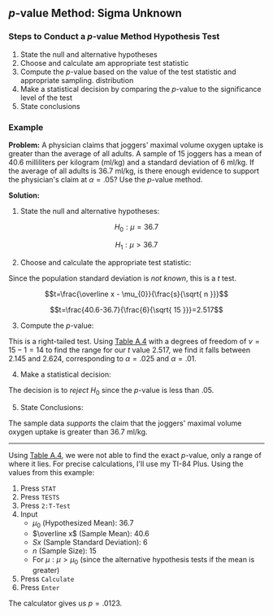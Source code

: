 ## $p$-value Method: Sigma Unknown

### Steps to Conduct a $p$-value Method Hypothesis Test

1. State the null and alternative hypotheses
2. Choose and calculate am appropriate test statistic
3. Compute the $p$-value based on the value of the test statistic and appropriate sampling. distribution
4. Make a statistical decision by comparing the $p$-value to the significance level of the test
5. State conclusions

### Example

**Problem:** A physician claims that joggers' maximal volume oxygen uptake is greater than the average of all adults. A sample of 15 joggers has a mean of 40.6 milliliters per kilogram (ml/kg) and a standard deviation of 6 ml/kg. If the average of all adults is 36.7 ml/kg, is there enough evidence to support the physician's claim at $\alpha=.05$? Use the $p$-value method.

**Solution:**

1. State the null and alternative hypotheses:

$$H_{0}:\mu=36.7$$

$$H_{1}:\mu>36.7$$

2. Choose and calculate the appropriate test statistic:

Since the population standard deviation is _not known_, this is a $t$ test.

$$t=\frac{\overline x - \mu_{0}}{\frac{s}{\sqrt{ n }}}$$

$$t=\frac{40.6-36.7}{\frac{6}{\sqrt{ 15 }}}=2.517$$

3. Compute the $p$-value:

This is a right-tailed test. Using [Table A.4](./Resources/Table_A4.pdf) with a degrees of freedom of $\nu=15-1=14$ to find the range for our $t$ value $2.517$, we find it falls between $2.145$ and $2.624$, corresponding to $\alpha=.025$ and $\alpha=.01$. 

4. Make a statistical decision:

The decision is to _reject_ $H_{0}$ since the $p$-value is less than $.05$.

5. State Conclusions:

The sample data _supports_ the claim that the joggers' maximal volume oxygen uptake is greater than 36.7 ml/kg.

- - -

Using [Table A.4](./Resources/Table_A4.pdf), we were not able to find the exact $p$-value, only a range of where it lies. For precise calculations, I'll use my TI-84 Plus. Using the values from this example:

1. Press `STAT`
2. Press `TESTS`
3. Press `2:T-Test`
4. Input
	- $\mu_{0}$ (Hypothesized Mean): $36.7$
	- $\overline x$ (Sample Mean): $40.6$
	- $Sx$ (Sample Standard Deviation): $6$
	- $n$ (Sample Size): $15$
	- For $\mu:\mu>\mu_{0}$ (since the alternative hypothesis tests if the mean is greater)
5. Press `Calculate`
6. Press `Enter`

The calculator gives us $p=.0123$.